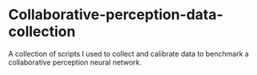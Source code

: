 # Collaborative-perception-data-collection
A collection of scripts I used to collect and calibrate data to benchmark a collaborative perception neural network.
